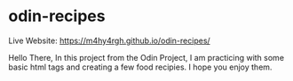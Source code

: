 # odin-recipes

Live Website: https://m4hy4rgh.github.io/odin-recipes/

Hello There,
In this project from the Odin Project, I am practicing with some basic html tags and creating a few food recipies. I hope you enjoy them.

